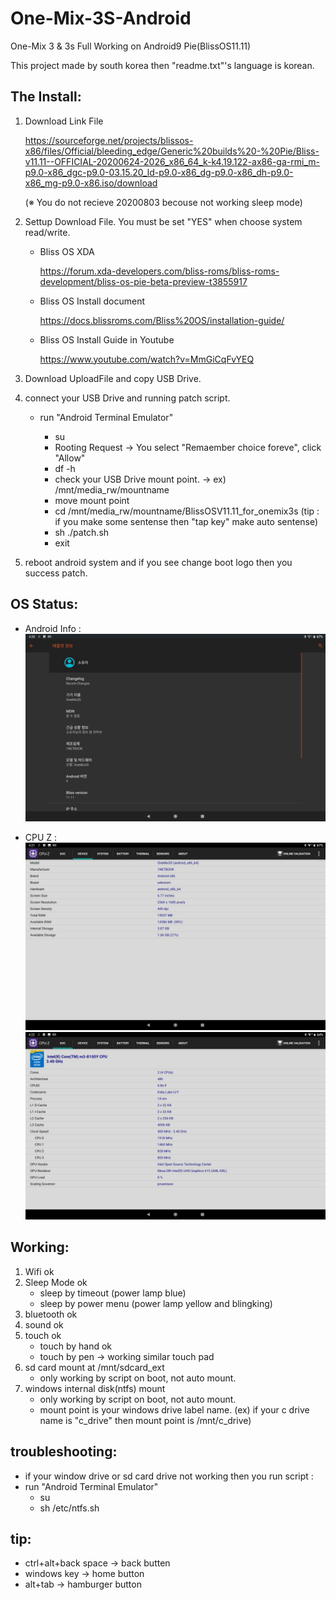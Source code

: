 # One-Mix-3S-Android
One-Mix 3 &amp; 3s Full Working on Android9 Pie(BlissOS11.11)  

This project made by south korea then "readme.txt"'s language is korean.

## The Install:

1. Download Link File

   https://sourceforge.net/projects/blissos-x86/files/Official/bleeding_edge/Generic%20builds%20-%20Pie/Bliss-v11.11--OFFICIAL-20200624-2026_x86_64_k-k4.19.122-ax86-ga-rmi_m-p9.0-x86_dgc-p9.0-03.15.20_ld-p9.0-x86_dg-p9.0-x86_dh-p9.0-x86_mg-p9.0-x86.iso/download

   (※ You do not recieve 20200803 becouse not working sleep mode)

2. Settup Download File. You must be set "YES" when choose system read/write.


   - Bliss OS XDA

      https://forum.xda-developers.com/bliss-roms/bliss-roms-development/bliss-os-pie-beta-preview-t3855917

   - Bliss OS Install document

      https://docs.blissroms.com/Bliss%20OS/installation-guide/

   - Bliss OS Install Guide in Youtube

      https://www.youtube.com/watch?v=MmGiCqFvYEQ

3. Download UploadFile and copy USB Drive.


4. connect your USB Drive and running patch script.

   - run "Android Terminal Emulator"

     * su
     * Rooting Request -> You select "Remaember choice foreve", click "Allow"
     * df -h 
     * check your USB Drive mount point.  -> ex) /mnt/media_rw/mountname
     * move mount point
     * cd /mnt/media_rw/mountname/BlissOSV11.11_for_onemix3s (tip : if you make some sentense then "tap key" make auto sentense)
     * sh ./patch.sh
     * exit

5. reboot android system and if you see change boot logo then you success patch.
   
## OS Status:

   - Android Info :
![android](./Images/onemix3s_android1.jpg)

   - CPU Z :
![android](./Images/onemix3s_android2.jpg)
![android](./Images/onemix3s_android3.jpg)


## Working:

   1. Wifi ok 
   2. Sleep Mode ok
      - sleep by timeout (power lamp blue)
      - sleep by power menu (power lamp yellow and blingking)
   3. bluetooth ok 
   4. sound ok 
   5. touch ok 
      - touch by hand ok 
      - touch by pen -> working similar touch pad 
   6. sd card mount at /mnt/sdcard_ext
      - only working by script on boot, not auto mount.
   7. windows internal disk(ntfs) mount
      - only working by script on boot, not auto mount.
      - mount point is your windows drive label name. (ex) if your c drive name is "c_drive" then mount point is /mnt/c_drive)
      
## troubleshooting:
  - if your window drive or sd card drive not working then you run script :
   - run "Android Terminal Emulator"
     * su
     * sh /etc/ntfs.sh
     
 ## tip:
   - ctrl+alt+back space -> back butten
   - windows key -> home button
   - alt+tab -> hamburger button
